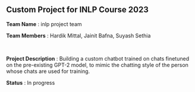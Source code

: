 ## Custom Project for INLP Course 2023

**Team Name** : inlp project team
<br>

**Team Members** :  Hardik Mittal, Jainit 
Bafna, Suyash Sethia

<br>

**Project Description** : Building a custom chatbot trained on chats finetuned on the pre-existing GPT-2 model, to mimic the chatting style of the person whose chats are used for training.


**Status** : In progress 
